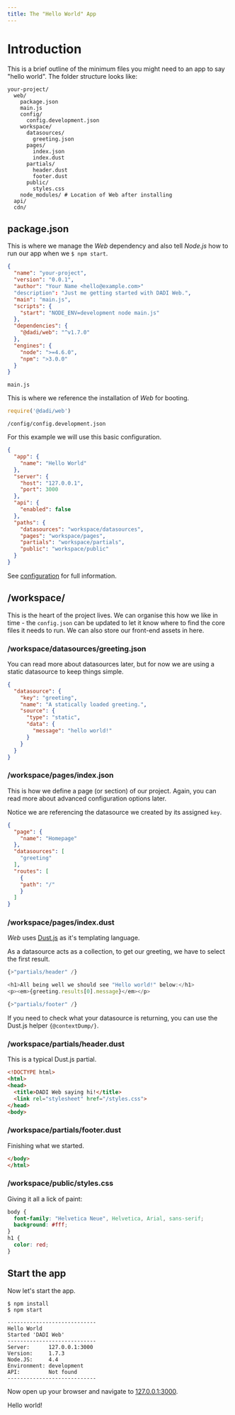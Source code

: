 ```yaml
---
title: The "Hello World" App
---
```


# Introduction

This is a brief outline of the minimum files you might need to an app to say "hello world". The folder structure looks like:

```
your-project/
  web/
    package.json
    main.js
    config/
      config.development.json
    workspace/
      datasources/
        greeting.json
      pages/
        index.json
        index.dust
      partials/
        header.dust
        footer.dust
      public/
        styles.css
    node_modules/ # Location of Web after installing
  api/
  cdn/
```

## package.json

This is where we manage the _Web_ dependency and also tell _Node.js_ how to run our app when we `$ npm start`.

```json
{
  "name": "your-project",
  "version": "0.0.1",
  "author": "Your Name <hello@example.com>"
  "description": "Just me getting started with DADI Web.",
  "main": "main.js",
  "scripts": {
    "start": "NODE_ENV=development node main.js"
  },
  "dependencies": {
    "@dadi/web": "^v1.7.0"
  },
  "engines": {
    "node": ">=4.6.0",
    "npm": ">3.0.0"
  }
}
```

`main.js`

This is where we reference the installation of _Web_ for booting.

```javascript
require('@dadi/web')
```

`/config/config.development.json`

For this example we will use this basic configuration.

```json
{
  "app": {
    "name": "Hello World"
  },
  "server": {
    "host": "127.0.0.1",
    "port": 3000
  },
  "api": {
    "enabled": false
  },
  "paths": {
    "datasources": "workspace/datasources",
    "pages": "workspace/pages",
    "partials": "workspace/partials",
    "public": "workspace/public"
  }
}
```

See [configuration](/web/getting-started/configuration/) for full information.

## /workspace/

This is the heart of the project lives. We can organise this how we like in time - the `config.json` can be updated to let it know where to find the core files it needs to run. We can also store our front-end assets in here.

### /workspace/datasources/greeting.json

You can read more about datasources later, but for now we are using a static datasource to keep things simple.

```json
{
  "datasource": {
    "key": "greeting",
    "name": "A statically loaded greeting.",
    "source": {
      "type": "static",
      "data": {
        "message": "hello world!"
      }
    }
  }
}
```

### /workspace/pages/index.json

This is how we define a page (or section) of our project. Again, you can read more about advanced configuration options later.

Notice we are referencing the datasource we created by its assigned `key`.

```json
{
  "page": {
    "name": "Homepage"
  },
  "datasources": [
    "greeting"
  ],
  "routes": [
    {
    "path": "/"
    }
  ]
}
```

### /workspace/pages/index.dust

_Web_ uses [Dust.js](http://www.dustjs.com/) as it's templating language.

As a datasource acts as a collection, to get our greeting, we have to select the first result.

```js
{>"partials/header" /}

<h1>All being well we should see "Hello world!" below:</h1>
<p><em>{greeting.results[0].message}</em></p>

{>"partials/footer" /}
```

If you need to check what your datasource is returning, you can use the Dust.js helper `{@contextDump/}`.

### /workspace/partials/header.dust

This is a typical Dust.js partial.

```html
<!DOCTYPE html>
<html>
<head>
  <title>DADI Web saying hi!</title>
  <link rel="stylesheet" href="/styles.css">
</head>
<body>
```

### /workspace/partials/footer.dust

Finishing what we started.

```html
</body>
</html>
```

### /workspace/public/styles.css

Giving it all a lick of paint:

```css
body {
  font-family: "Helvetica Neue", Helvetica, Arial, sans-serif;
  background: #fff;
}
h1 {
  color: red;
}
```

## Start the app

Now let's start the app.

```
$ npm install
$ npm start

----------------------------
Hello World
Started 'DADI Web'
----------------------------
Server:      127.0.0.1:3000
Version:     1.7.3
Node.JS:     4.4
Environment: development
API:         Not found
----------------------------
```

Now open up your browser and navigate to [127.0.0.1:3000](http://127.0.0.1:3000).

Hello world!
